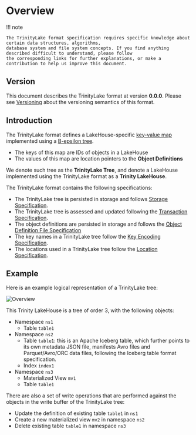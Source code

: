 # Overview

!!! note

    The TrinityLake format specification requires specific knowledge about certain data structures, algorithms, 
    database system and file system concepts. If you find anything described difficult to understand, please follow 
    the corresponding links for further explanations, or make a contribution to help us improve this document.

## Version

This document describes the TrinityLake format at version **0.0.0**. 
Please see [Versioning](./versioning.md) about the versioning semantics of this format.

## Introduction

The TrinityLake format defines a LakeHouse-specific [key-value map](tree/search-tree-map.md) 
implemented using a [B-epsilon tree](tree/b-epsilon-tree.md).

- The keys of this map are IDs of objects in a LakeHouse
- The values of this map are location pointers to the **Object Definitions** 

We denote such tree as the **TrinityLake Tree**, 
and denote a LakeHouse implemented using the TrinityLake format as a **Trinity LakeHouse**.

The TrinityLake format contains the following specifications:

- The TrinityLake tree is persisted in storage and follows [Storage Specification](./storage.md).
- The TrinityLake tree is assessed and updated following the [Transaction Specification](./transaction.md).
- The object definitions are persisted in storage and follows the [Object Definition File Specification](./object-definition-file.md)
- The key names in a TrinityLake tree follow the [Key Encoding Specification](./key-encoding.md).
- The locations used in a TrinityLake tree follow the [Location Specification](./location.md).

## Example

Here is an example logical representation of a TrinityLake tree:

![Overview](overview-example-logical.png)

This Trinity LakeHouse is a tree of order 3, with the following objects:

- Namespace `ns1`
    - Table `table1`
- Namespace `ns2`
    - Table `table1`: this is an Apache Iceberg table, which further points to its own metadata JSON file,
      manifests Avro files and Parquet/Avro/ORC data files, following the Iceberg table format specification.
    - Index `index1`
- Namespace `ns3`
    - Materialized View `mv1`
    - Table `table1`

There are also a set of write operations that are performed against the objects in the write buffer of the TrinityLake tree:

- Update the definition of existing table `table1` in `ns1`
- Create a new materialized view `mv2` in namespace `ns2`
- Delete existing table `table1` in namespace `ns3`
